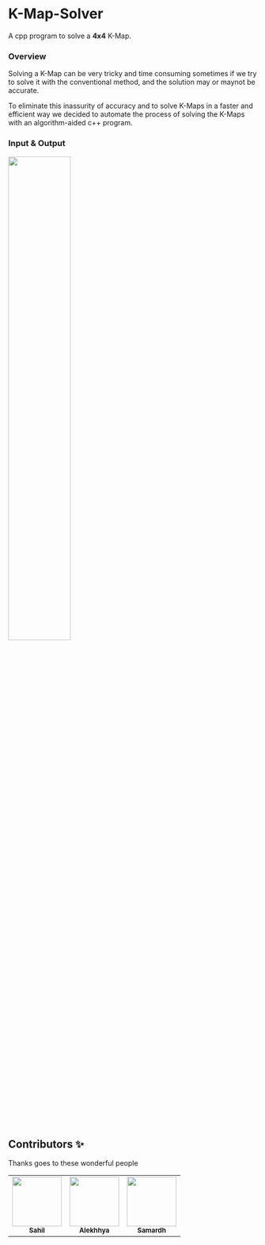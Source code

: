 # K-Map-Solver
A cpp program to solve a **4x4** K-Map.
### Overview
Solving a K-Map can be very tricky and time consuming sometimes if we try to solve it with the conventional method, and the solution may or maynot be accurate.

To eliminate this inassurity of accuracy and to solve K-Maps in a faster and efficient way we decided to automate the process of solving the K-Maps with an algorithm-aided c++ program.
### Input & Output
<img src="https://cdn.discordapp.com/attachments/769622534500515850/780918997809627166/unknown.png" width=50%;>

## Contributors ✨

Thanks goes to these wonderful people
<table>
  <tr>
    <td align="center"><a href="https://github.com/soilshubham"><img src="https://avatars2.githubusercontent.com/u/54865101" width="100px;" alt=""/><br /><sub><b>Sahil</b></sub></a><br /></td>
    <td align="center"><a href="https://github.com/saialekhhya"><img src="https://avatars1.githubusercontent.com/u/56471368" width="100px;" alt=""/><br /><sub><b>Alekhhya</b></sub></a><br /></td>
    <td align="center"><a href="https://github.com/Samardh-Kaulwar"><img src="https://avatars2.githubusercontent.com/u/59438730" width="100px;" alt=""/><br /><sub><b>Samardh</b></sub></a><br /></td>
</table>

